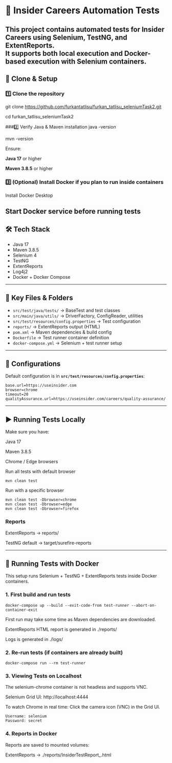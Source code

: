 # 🚀 Insider Careers Automation Tests

This project contains automated tests for **Insider Careers** using **Selenium**, **TestNG**, and **ExtentReports**.  
It supports both **local execution** and **Docker-based execution** with Selenium containers.
---
## 🧩 Clone & Setup
### 1️⃣ Clone the repository
git clone https://github.com/furkantatlisu/furkan_tatlisu_seleniumTask2.git

cd furkan_tatlisu_seleniumTask2

###2️⃣ Verify Java & Maven installation
java -version

mvn -version


Ensure:

**Java 17** or higher

**Maven 3.8.5** or higher

### 3️⃣ (Optional) Install Docker if you plan to run inside containers

Install Docker Desktop

Start Docker service before running tests
---

## 🛠️ Tech Stack
- Java 17
- Maven 3.8.5
- Selenium 4
- TestNG
- ExtentReports
- Log4j2
- Docker + Docker Compose

---

## 📂 Key Files & Folders
- `src/test/java/tests/` → BaseTest and test classes
- `src/main/java/utils/` → DriverFactory, ConfigReader, utilities
- `src/test/resources/config.properties` → Test configuration
- `reports/` → ExtentReports output (HTML)
- `pom.xml` → Maven dependencies & build config
- `Dockerfile` → Test runner container definition
- `docker-compose.yml` → Selenium + test runner setup

---

## 📄 Configurations

Default configuration is in **`src/test/resources/config.properties`**:

```properties
base.url=https://useinsider.com
browser=chrome
timeout=20
qualityAssurance.url=https://useinsider.com/careers/quality-assurance/
```
---
## ▶️ Running Tests Locally
Make sure you have:

Java 17

Maven 3.8.5

Chrome / Edge browsers

Run all tests with default browser

```
mvn clean test

```
Run with a specific browser
```
mvn clean test -Dbrowser=chrome
mvn clean test -Dbrowser=edge
mvn clean test -Dbrowser=firefox
```
### Reports

ExtentReports → reports/

TestNG default → target/surefire-reports

---
## 🐳 Running Tests with Docker
This setup runs Selenium + TestNG + ExtentReports tests inside Docker containers.

### 1. First build and run tests
```
docker-compose up --build --exit-code-from test-runner --abort-on-container-exit
```
First run may take some time as Maven dependencies are downloaded.

ExtentReports HTML report is generated in ./reports/

Logs is generated in ./logs/

### 2. Re-run tests (if containers are already built)
```
docker-compose run --rm test-runner
```
### 3. Viewing Tests on Localhost
The selenium-chrome container is not headless and supports VNC.

Selenium Grid UI: http://localhost:4444

To watch Chrome in real time: Click the camera icon (VNC) in the Grid UI.
```
Username: selenium
Password: secret
```
### 4. Reports in Docker
Reports are saved to mounted volumes:

ExtentReports → ./reports/InsiderTestReport_<timestamp>.html




